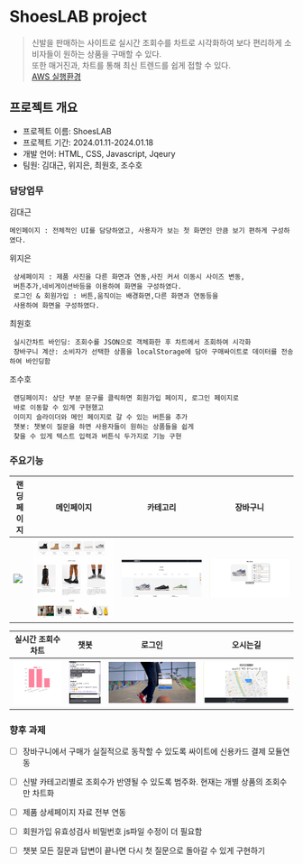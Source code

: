 # ShoesLAB project  

>신발을 판매하는 사이트로 실시간 조회수를 차트로 시각화하여 보다 편리하게 소비자들이 원하는 상품을 구매할 수 있다.  
>또한 매거진과, 차트를 통해 최신 트렌드를 쉽게 접할 수 있다.  
>[AWS 실행환경](http://172.31.38.116:3000/)

## 프로젝트 개요
+ 프로젝트 이름: ShoesLAB
+ 프로젝트 기간: 2024.01.11-2024.01.18
+ 개발 언어: HTML, CSS, Javascript, Jqeury
+ 팀원: 김대근, 위지은, 최원호, 조수호

### 담당업무 

김대근
```
메인페이지 : 전체적인 UI를 담당하였고, 사용자가 보는 첫 화면인 만큼 보기 편하게 구성하였다.
```
위지은
```
 상세페이지 : 제품 사진을 다른 화면과 연동,사진 커서 이동시 사이즈 변동,
 버튼추가,네비게이션바등을 이용하여 화면을 구성하였다.       
 로그인 & 회원가입 : 버튼,움직이는 배경화면,다른 화면과 연동등을 
 사용하여 화면을 구성하였다.
``` 
최원호
```
 실시간차트 바인딩: 조회수를 JSON으로 객체화한 후 차트에서 조회하여 시각화
 장바구니 계산: 소비자가 선택한 상품을 localStorage에 담아 구매싸이트로 데이터를 전송하여 바인딩함
``` 
조수호   
```
 랜딩페이지: 상단 부분 문구를 클릭하면 회원가입 페이지, 로그인 페이지로 
 바로 이동할 수 있게 구현했고
 이미지 슬라이더와 메인 페이지로 갈 수 있는 버튼을 추가
 챗봇: 챗봇이 질문을 하면 사용자들이 원하는 상품들을 쉽게 
 찾을 수 있게 텍스트 입력과 버튼식 두가지로 기능 구현
```
### 주요기능
   
  | 랜딩페이지 | 메인페이지 | 카테고리 | 장바구니 |
  |---|---|---|---|
  |![](./_ppt/LandingPage.gif)|![](./_ppt/Main.gif) |![](./_ppt/KakaoTalk_20240201_122127058_02.png/)|![](./_ppt/KakaoTalk_20240201_122127058_01.png)|

  | 실시간 조회수 차트 | 챗봇 | 로그인 | 오시는길 |
  |---|---|---|---|
  |![](./_ppt/KakaoTalk_20240201_122127058.png)|![](./_ppt/KakaoTalk_20240201_122127058_03.png)|![](./_ppt/KakaoTalk_20240201_122127058_05.png)|![](./_ppt/KakaoTalk_20240201_122127058_06.png)|
 

### 향후 과제 

- [ ] 장바구니에서 구매가 실질적으로 동작할 수 있도록 싸이트에 신용카드 결제 모듈연동  
- [ ] 신발 카테고리별로 조회수가 반영될 수 있도록 범주화. 현재는 개별 상품의 조회수만 차트화  
- [ ] 제품 상세페이지 자료 전부 연동  
- [ ] 회원가입 유효성검사 비밀번호 js파일 수정이 더 필요함  
- [ ] 챗봇 모든 질문과 답변이 끝나면 다시 첫 질문으로 돌아갈 수 있게 구현하기


